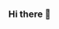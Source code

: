 ### Hi there 👋

<!--
**rameshmokariya/rameshmokariya** is a ✨ _special_ ✨ repository because its `README.md` (this file) appears on your GitHub profile.

Here are some ideas to get you started:

- 🔭 I’m currently working on PowerBI Project
- 🌱 I’m currently learning PowerBI
- 💬 Ask me about ...
- 📫 How to reach me: rameshmokariya1608@gmail.com
- 😄 Pronouns: He/Him

